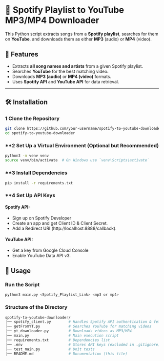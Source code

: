 # 🎵 Spotify Playlist to YouTube MP3/MP4 Downloader

This Python script extracts songs from a **Spotify playlist**, searches for them on **YouTube**, and downloads them as either **MP3** (audio) or **MP4** (video). 

## 🚀 Features
- Extracts **all song names and artists** from a given Spotify playlist.
- Searches **YouTube** for the best matching video.
- Downloads **MP3 (audio)** or **MP4 (video)** formats.
- Uses **Spotify API** and **YouTube API** for data retrieval.

---

## 🛠️ Installation

### **1 Clone the Repository**
```sh
git clone https://github.com/your-username/spotify-to-youtube-downloader.git
cd spotify-to-youtube-downloader

```
### **2 Set Up a Virtual Environment (Optional but Recommended)

```sh
python3 -m venv venv
source venv/bin/activate  # On Windows use `venv\Scripts\activate`

```

### **3 Install Dependencies

```sh
pip install -r requirements.txt
```

### **4 Set Up API Keys

#### Spotify API:
- Sign up on Spotify Developer
- Create an app and get Client ID & Client Secret.
- Add a Redirect URI (http://localhost:8888/callback).
#### YouTube API:
- Get a key from Google Cloud Console
- Enable YouTube Data API v3.


## 🎯 Usage
### Run the Script
```sh
python3 main.py <Spotify_Playlist_Link> <mp3 or mp4>
```


### Structure of the Directory
```sh
spotify-to-youtube-downloader/
│── spotify_client.py        # Handles Spotify API authentication & fetching songs
│── getFromYT.py             # Searches YouTube for matching videos
│── yt_downloader.py         # Downloads videos as MP3/MP4
│── main.py                  # Main execution script
│── requirements.txt         # Dependencies list
│── .env                     # Stores API keys (excluded in .gitignore)
│── test_main.py             # Unit tests
│── README.md                # Documentation (this file)
```
